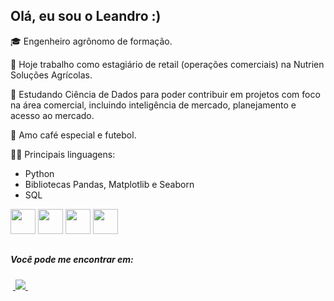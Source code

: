 ## Olá, eu sou o Leandro :)

🎓 Engenheiro agrônomo de formação.

🔭 Hoje trabalho como estagiário de retail (operações comerciais) na Nutrien Soluções Agrícolas.

🌱 Estudando Ciência de Dados para poder contribuir em projetos com foco na área comercial, incluindo inteligência de mercado, planejamento e acesso ao mercado.

💬 Amo café especial e futebol.

🧑‍💻 Principais linguagens:
- Python
- Bibliotecas Pandas, Matplotlib e Seaborn
- SQL
  
<div display ="inline">
  <img src="https://cdn.jsdelivr.net/gh/devicons/devicon@latest/icons/python/python-original.svg" width="40" height="40" />
  <img src="https://cdn.jsdelivr.net/gh/devicons/devicon@latest/icons/pandas/pandas-original.svg" width="40" height="40" />
  <img src="https://cdn.jsdelivr.net/gh/devicons/devicon@latest/icons/matplotlib/matplotlib-original-wordmark.svg" width="40" height="40" />
  <img src="https://cdn.jsdelivr.net/gh/devicons/devicon@latest/icons/azuresqldatabase/azuresqldatabase-original.svg" width="40" height="40" />               
</div>

##
##### Você pode me encontrar em:
&nbsp;<a href="https://br.linkedin.com/in/leandroboteon">
  <img src="https://img.shields.io/badge/linkedin-%230077B5.svg?style=for-the-badge&logo=linkedin&logoColor=white">
</a>&nbsp;

